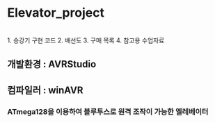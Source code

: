 # Elevator_project

<br>
1. 승강기 구현 코드
2. 배선도
3. 구매 목록
4. 참고용 수업자료
<br>

## 개발환경 : AVRStudio

## 컴파일러 : winAVR

### ATmega128을 이용하여 블루투스로 원격 조작이 가능한 엘레베이터
